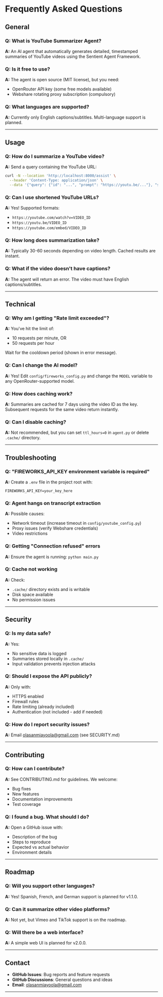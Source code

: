 # Frequently Asked Questions

## General

### Q: What is YouTube Summarizer Agent?
**A:** An AI agent that automatically generates detailed, timestamped summaries of YouTube videos using the Sentient Agent Framework.

### Q: Is it free to use?
**A:** The agent is open source (MIT license), but you need:
- OpenRouter API key (some free models available)
- Webshare rotating proxy subscription (compulsory)

### Q: What languages are supported?
**A:** Currently only English captions/subtitles. Multi-language support is planned.

---

## Usage

### Q: How do I summarize a YouTube video?
**A:** Send a query containing the YouTube URL:
```bash
curl -N --location 'http://localhost:8000/assist' \
  --header 'Content-Type: application/json' \
  --data '{"query": {"id": "...", "prompt": "https://youtu.be/..."}, "session": {...}}'
```

### Q: Can I use shortened YouTube URLs?
**A:** Yes! Supported formats:
- `https://youtube.com/watch?v=VIDEO_ID`
- `https://youtu.be/VIDEO_ID`
- `https://youtube.com/embed/VIDEO_ID`

### Q: How long does summarization take?
**A:** Typically 30-60 seconds depending on video length. Cached results are instant.

### Q: What if the video doesn't have captions?
**A:** The agent will return an error. The video must have English captions/subtitles.

---

## Technical

### Q: Why am I getting "Rate limit exceeded"?
**A:** You've hit the limit of:
- 10 requests per minute, OR
- 50 requests per hour

Wait for the cooldown period (shown in error message).

### Q: Can I change the AI model?
**A:** Yes! Edit `config/fireworks_config.py` and change the `MODEL` variable to any OpenRouter-supported model.

### Q: How does caching work?
**A:** Summaries are cached for 7 days using the video ID as the key. Subsequent requests for the same video return instantly.

### Q: Can I disable caching?
**A:** Not recommended, but you can set `ttl_hours=0` in `agent.py` or delete `.cache/` directory.

---

## Troubleshooting

### Q: "FIREWORKS_API_KEY environment variable is required"
**A:** Create a `.env` file in the project root with:
```
FIREWORKS_API_KEY=your_key_here
```

### Q: Agent hangs on transcript extraction
**A:** Possible causes:
- Network timeout (increase timeout in `config/youtube_config.py`)
- Proxy issues (verify Webshare credentials)
- Video restrictions

### Q: Getting "Connection refused" errors
**A:** Ensure the agent is running: `python main.py`

### Q: Cache not working
**A:** Check:
- `.cache/` directory exists and is writable
- Disk space available
- No permission issues

---

## Security

### Q: Is my data safe?
**A:** Yes:
- No sensitive data is logged
- Summaries stored locally in `.cache/`
- Input validation prevents injection attacks

### Q: Should I expose the API publicly?
**A:** Only with:
- HTTPS enabled
- Firewall rules
- Rate limiting (already included)
- Authentication (not included - add if needed)

### Q: How do I report security issues?
**A:** Email olasanmiayoola@gmail.com (see SECURITY.md)

---

## Contributing

### Q: How can I contribute?
**A:** See CONTRIBUTING.md for guidelines. We welcome:
- Bug fixes
- New features
- Documentation improvements
- Test coverage

### Q: I found a bug. What should I do?
**A:** Open a GitHub issue with:
- Description of the bug
- Steps to reproduce
- Expected vs actual behavior
- Environment details

---

## Roadmap

### Q: Will you support other languages?
**A:** Yes! Spanish, French, and German support is planned for v1.1.0.

### Q: Can it summarize other video platforms?
**A:** Not yet, but Vimeo and TikTok support is on the roadmap.

### Q: Will there be a web interface?
**A:** A simple web UI is planned for v2.0.0.

---

## Contact

- **GitHub Issues**: Bug reports and feature requests
- **GitHub Discussions**: General questions and ideas
- **Email**: olasanmiayoola@gmail.com

---


